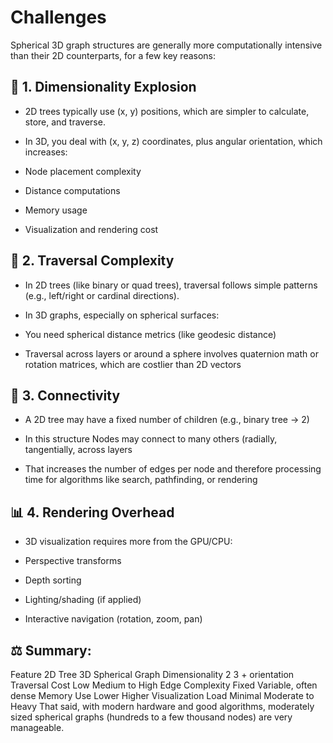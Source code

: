 # Challenges

Spherical 3D graph structures are generally more computationally intensive than their 2D counterparts, for a few key reasons:


## 🧮 1. Dimensionality Explosion


+ 2D trees typically use (x, y) positions, which are simpler to calculate, store, and traverse.

+ In 3D, you deal with (x, y, z) coordinates, plus angular orientation, which increases:

+ Node placement complexity

+ Distance computations

+ Memory usage

+ Visualization and rendering cost


## 🔁 2. Traversal Complexity


+ In 2D trees (like binary or quad trees), traversal follows simple patterns (e.g., left/right or cardinal directions).

+ In 3D graphs, especially on spherical surfaces:

+ You need spherical distance metrics (like geodesic distance)

+ Traversal across layers or around a sphere involves quaternion math or rotation matrices, which are costlier than 2D vectors
  

## 🔗 3. Connectivity


+ A 2D tree may have a fixed number of children (e.g., binary tree → 2)

+ In this structure Nodes may connect to many others (radially, tangentially, across layers

+ That increases the number of edges per node and therefore processing time for algorithms like search, pathfinding, or rendering


## 📊 4. Rendering Overhead


+ 3D visualization requires more from the GPU/CPU:

+ Perspective transforms

+ Depth sorting

+ Lighting/shading (if applied)

+ Interactive navigation (rotation, zoom, pan)
  

## ⚖️ Summary:


Feature	2D Tree	3D Spherical Graph
Dimensionality	2	3 + orientation
Traversal Cost	Low	Medium to High
Edge Complexity	Fixed	Variable, often dense
Memory Use	Lower	Higher
Visualization Load	Minimal	Moderate to Heavy
That said, with modern hardware and good algorithms, moderately sized spherical graphs (hundreds to a few thousand nodes) are very manageable.
